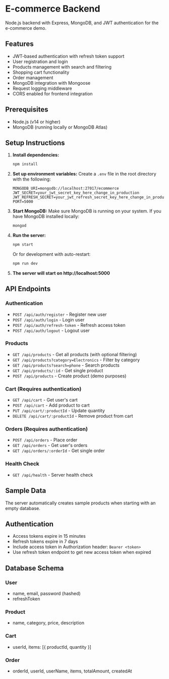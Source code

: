 # E-commerce Backend

Node.js backend with Express, MongoDB, and JWT authentication for the e-commerce demo.

## Features

- JWT-based authentication with refresh token support
- User registration and login
- Products management with search and filtering
- Shopping cart functionality
- Order management
- MongoDB integration with Mongoose
- Request logging middleware
- CORS enabled for frontend integration

## Prerequisites

- Node.js (v14 or higher)
- MongoDB (running locally or MongoDB Atlas)

## Setup Instructions

1. **Install dependencies:**
   ```bash
   npm install
   ```

2. **Set up environment variables:**
   Create a `.env` file in the root directory with the following:
   ```
   MONGODB_URI=mongodb://localhost:27017/ecommerce
   JWT_SECRET=your_jwt_secret_key_here_change_in_production
   JWT_REFRESH_SECRET=your_jwt_refresh_secret_key_here_change_in_production
   PORT=5000
   ```

3. **Start MongoDB:**
   Make sure MongoDB is running on your system. If you have MongoDB installed locally:
   ```bash
   mongod
   ```

4. **Run the server:**
   ```bash
   npm start
   ```
   Or for development with auto-restart:
   ```bash
   npm run dev
   ```

5. **The server will start on http://localhost:5000**

## API Endpoints

### Authentication
- `POST /api/auth/register` - Register new user
- `POST /api/auth/login` - Login user
- `POST /api/auth/refresh-token` - Refresh access token
- `POST /api/auth/logout` - Logout user

### Products
- `GET /api/products` - Get all products (with optional filtering)
- `GET /api/products?category=Electronics` - Filter by category
- `GET /api/products?search=phone` - Search products
- `GET /api/products/:id` - Get single product
- `POST /api/products` - Create product (demo purposes)

### Cart (Requires authentication)
- `GET /api/cart` - Get user's cart
- `POST /api/cart` - Add product to cart
- `PUT /api/cart/:productId` - Update quantity
- `DELETE /api/cart/:productId` - Remove product from cart

### Orders (Requires authentication)
- `POST /api/orders` - Place order
- `GET /api/orders` - Get user's orders
- `GET /api/orders/:orderId` - Get single order

### Health Check
- `GET /api/health` - Server health check

## Sample Data

The server automatically creates sample products when starting with an empty database.

## Authentication

- Access tokens expire in 15 minutes
- Refresh tokens expire in 7 days
- Include access token in Authorization header: `Bearer <token>`
- Use refresh token endpoint to get new access token when expired

## Database Schema

### User
- name, email, password (hashed)
- refreshToken

### Product
- name, category, price, description

### Cart
- userId, items: [{ productId, quantity }]

### Order
- orderId, userId, userName, items, totalAmount, createdAt
